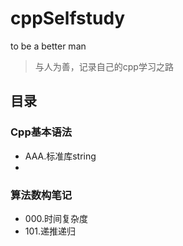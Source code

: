 # cppSelfstudy
to be a better man

> 与人为善，记录自己的cpp学习之路

## 目录

### Cpp基本语法

- AAA.标准库string
- 

### 算法数构笔记

- 000.时间复杂度
- 101.递推递归



